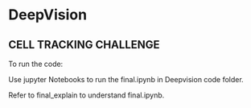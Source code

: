 # DeepVision
## CELL TRACKING CHALLENGE

To run the code:

Use jupyter Notebooks to run the final.ipynb in Deepvision code folder.

Refer to final_explain to understand final.ipynb.
